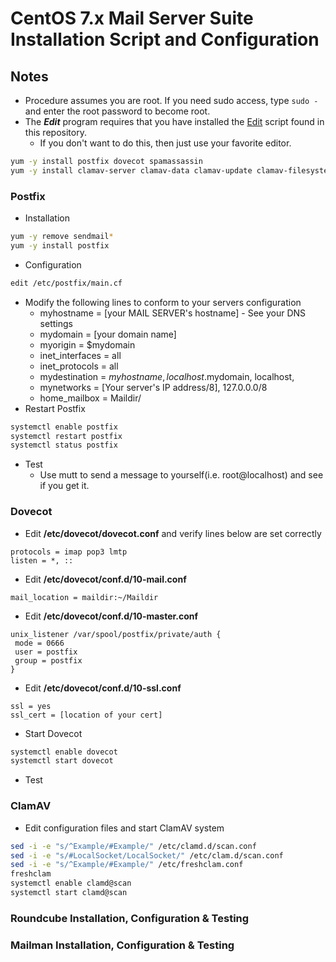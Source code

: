 # CentOS 7.x Mail Server Suite Installation Script and Configuration
## Notes
* Procedure assumes you are root. If you need sudo access, type ```sudo -``` and enter the root password to become root.
* The ***Edit*** program requires that you have installed the [Edit](https://github.com/EAWF/Linux-Root-Tools/blob/master/Administrator%20Tools/edit) script found in this repository.
  - If you don't want to do this, then just use your favorite editor.
```bash
yum -y install postfix dovecot spamassassin
yum -y install clamav-server clamav-data clamav-update clamav-filesystem clamav clamav-scanner-systemd clamav-devel clamav-lib clamav-server-systemd
```
### Postfix
* Installation
```bash
yum -y remove sendmail*
yum -y install postfix
```
* Configuration
```bash
edit /etc/postfix/main.cf
```
  - Modify the following lines to conform to your servers configuration
    - myhostname = [your MAIL SERVER's hostname] - See your DNS settings
    - mydomain = [your domain name]
    - myorigin = $mydomain
    - inet_interfaces = all
    - inet_protocols = all
    - mydestination = $myhostname, localhost.$mydomain, localhost,
    - mynetworks = [Your server's IP address/8], 127.0.0.0/8
    - home_mailbox = Maildir/
  - Restart Postfix
  ```bash
  systemctl enable postfix
  systemctl restart postfix
  systemctl status postfix
  ```
  - Test
    - Use mutt to send a message to yourself(i.e. root@localhost) and see if you get it.
### Dovecot
* Edit **/etc/dovecot/dovecot.conf** and verify lines below are set correctly
```text
protocols = imap pop3 lmtp
listen = *, ::
```
* Edit **/etc/dovecot/conf.d/10-mail.conf**
```text
mail_location = maildir:~/Maildir
```
* Edit **/etc/dovecot/conf.d/10-master.conf** 
```text
unix_listener /var/spool/postfix/private/auth {
 mode = 0666
 user = postfix
 group = postfix
}
```
* Edit **/etc/dovecot/conf.d/10-ssl.conf**
```text
ssl = yes
ssl_cert = [location of your cert]
```
* Start Dovecot
```bash
systemctl enable dovecot
systemctl start dovecot
```
* Test

### ClamAV
* Edit configuration files and start ClamAV system
```bash
sed -i -e "s/^Example/#Example/" /etc/clamd.d/scan.conf
sed -i -e "s/#LocalSocket/LocalSocket/" /etc/clam.d/scan.conf
sed -i -e "s/^Example/#Example/" /etc/freshclam.conf
freshclam
systemctl enable clamd@scan
systemctl start clamd@scan
```

### Roundcube Installation, Configuration & Testing

### Mailman Installation, Configuration & Testing
